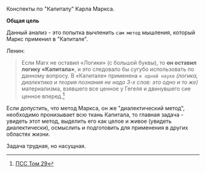 Конспекты по "Капиталу" Карла Маркса.

**Общая цель**

Данный анализ - это попытка вычленить `сам метод` мышления, который Маркс применил в "Капитале". 

Ленин:
> Если Marx не оставил «Логики» (с большой буквы), то **он оставил логику «Капитала»**, и это следовало бы сугубо использовать по данному вопросу. В «Капитале» применена `к одной науке` *(логика, диалектика и теория познания не надо 3-х слов: это одно и то же)* материализма, взявшего все ценное у Гегеля и двинувшего сие ценное вперед.[^1]

Если допустить, что метод Маркса, он же "диалектический метод", необходимо пронизывает всю ткань Капитала, то главная задача - увидеть этот метод, выделить его как целое и живое (увидеть диалектически), осмыслить и подготовить для применения в других областях жизни. 

Задача трудная, но насущная.











[^1]:[ ПСС Том 29](http://uaio.ru/vil/29.htm#:~:text=%D0%95%D1%81%D0%BB%D0%B8%20Marx%20%D0%BD%D0%B5,%D1%81%D0%B8%D0%B5%20%D1%86%D0%B5%D0%BD%D0%BD%D0%BE%D0%B5%20%D0%B2%D0%BF%D0%B5%D1%80%D0%B5%D0%B4.)